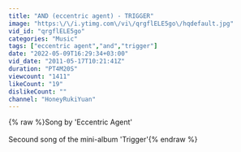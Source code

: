 ```yaml
---
title: "AND (eccentric agent) - TRIGGER"
image: "https:\/\/i.ytimg.com\/vi\/qrgflELE5go\/hqdefault.jpg"
vid_id: "qrgflELE5go"
categories: "Music"
tags: ["eccentric agent","and","trigger"]
date: "2022-05-09T16:29:34+03:00"
vid_date: "2011-05-17T10:21:41Z"
duration: "PT4M20S"
viewcount: "1411"
likeCount: "19"
dislikeCount: ""
channel: "HoneyRukiYuan"
---
```

{% raw %}Song by 'Eccentric Agent'<br /><br />Secound song of the mini-album 'Trigger'{% endraw %}
